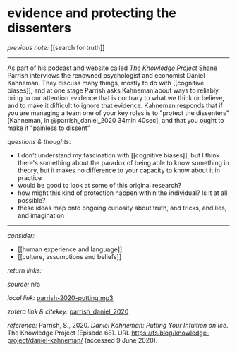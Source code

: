 # evidence and protecting the dissenters

_previous note:_ [[search for truth]]

---

As part of his podcast and website called _The Knowledge Project_ Shane Parrish interviews the renowned psychologist and economist Daniel Kahneman. They discuss many things, mostly to do with [[cognitive biases]], and at one stage Parrish asks Kahneman about ways to reliably bring to our attention evidence that is contrary to what we think or believe, and to make it difficult to ignore that evidence. Kahneman responds that if you are managing a team one of your key roles is to "protect the dissenters"[Kahneman, in @parrish_daniel_2020 34min 40sec], and that you ought to make it "painless to dissent"


_questions & thoughts:_

- I don't understand my fascination with [[cognitive biases]], but I think there's something about the paradox of being able to know something in theory, but it makes no difference to your capacity to know about it in practice  
- would be good to look at some of this original research? 
- how might this kind of protection happen within the individual? Is it at all possible? 
- these ideas map onto ongoing curiosity about truth, and tricks, and lies, and imagination

--- 

_consider:_ 

- [[human experience and language]]
- [[culture, assumptions and beliefs]]


_return links:_

_source:_  n/a      

_local link:_ [parrish-2020-putting.mp3](hook://file/lFGbB8Ipe?p=c2tlbGxpcy9Eb3dubG9hZHM=&n=parrish-2020-putting.mp3)

_zotero link & citekey:_ [parrish_daniel_2020](zotero://select/items/1_PA4QITXI)

_reference:_ Parrish, S., 2020. _Daniel Kahneman: Putting Your Intuition on Ice_. The Knowledge Project (Episode 68). URL <https://fs.blog/knowledge-project/daniel-kahneman/> (accessed 9 June 2020).




